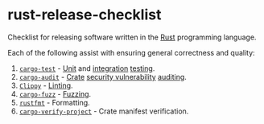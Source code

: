 # rust-release-checklist

Checklist for releasing software written in the [Rust](https://www.rust-lang.org) programming language.

Each of the following assist with ensuring general correctness and quality:

1. [`cargo-test`](https://doc.rust-lang.org/cargo/commands/cargo-test.html) - [Unit](https://wikipedia.org/wiki/Unit_testing) and [integration](https://wikipedia.org/wiki/Integration_testing) [testing](https://wikipedia.org/wiki/Software_testing).
2. [`cargo-audit`](https://github.com/rustsec/rustsec/tree/main/cargo-audit) - [Crate](https://rustsec.org/advisories/) [security vulnerability](https://wikipedia.org/wiki/Vulnerability_(computing)) [auditing](https://wikipedia.org/wiki/Code_audit).
3. [`Clippy`](https://github.com/rust-lang/rust-clippy) - [Linting](https://wikipedia.org/wiki/Lint_(software)).
4. [`cargo-fuzz`](https://github.com/rust-fuzz/cargo-fuzz) - [Fuzzing](https://wikipedia.org/wiki/Fuzzing).
5. [`rustfmt`](https://github.com/rust-lang/rustfmt) - Formatting.
6. [`cargo-verify-project`](https://doc.rust-lang.org/cargo/commands/cargo-verify-project.html) - Crate manifest verification.
